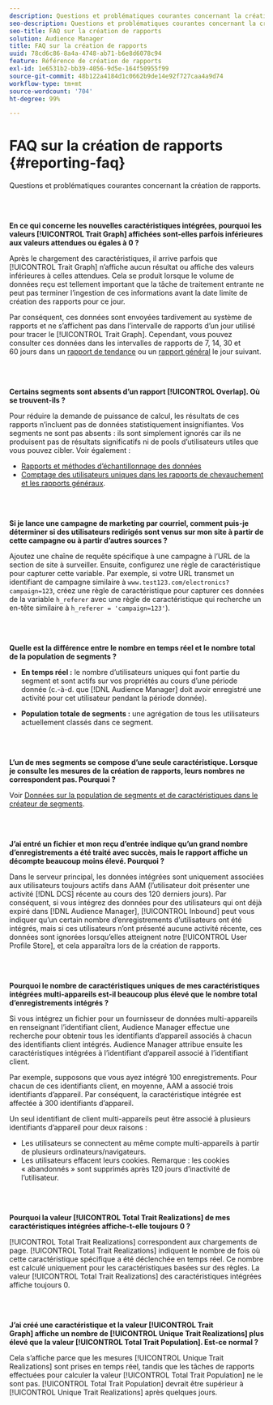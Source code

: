 ```yaml
---
description: Questions et problématiques courantes concernant la création de rapports.
seo-description: Questions et problématiques courantes concernant la création de rapports.
seo-title: FAQ sur la création de rapports
solution: Audience Manager
title: FAQ sur la création de rapports
uuid: 78cd6c86-8a4a-4748-ab71-b6e8d6078c94
feature: Référence de création de rapports
exl-id: 1e6531b2-bb39-4056-9d5e-164f50955f99
source-git-commit: 48b122a4184d1c0662b9de14e92f727caa4a9d74
workflow-type: tm+mt
source-wordcount: '704'
ht-degree: 99%

---
```


# FAQ sur la création de rapports {#reporting-faq}

Questions et problématiques courantes concernant la création de rapports.

<br> 

<!-- 

faq_reports.xml

 -->

**En ce qui concerne les nouvelles caractéristiques intégrées, pourquoi les valeurs [!UICONTROL Trait Graph] affichées sont-elles parfois inférieures aux valeurs attendues ou égales à 0 ?**

Après le chargement des caractéristiques, il arrive parfois que [!UICONTROL Trait Graph] n’affiche aucun résultat ou affiche des valeurs inférieures à celles attendues. Cela se produit lorsque le volume de données reçu est tellement important que la tâche de traitement entrante ne peut pas terminer l’ingestion de ces informations avant la date limite de création des rapports pour ce jour.

Par conséquent, ces données sont envoyées tardivement au système de rapports et ne s’affichent pas dans l’intervalle de rapports d’un jour utilisé pour tracer le [!UICONTROL Trait Graph]. Cependant, vous pouvez consulter ces données dans les intervalles de rapports de 7, 14, 30 et 60 jours dans un [rapport de tendance](../reporting/trend-reports.md#trend-report-overview) ou un [rapport général](../reporting/general-reports.md#general-reports-overview) le jour suivant.

<br> 

**Certains segments sont absents d’un rapport [!UICONTROL Overlap]. Où se trouvent-ils ?**

Pour réduire la demande de puissance de calcul, les résultats de ces rapports n’incluent pas de données statistiquement insignifiantes. Vos segments ne sont pas absents : ils sont simplement ignorés car ils ne produisent pas de résultats significatifs ni de pools d’utilisateurs utiles que vous pouvez cibler. Voir également :

* [Rapports et méthodes d’échantillonnage des données](../reporting/report-sampling.md)
* [Comptage des utilisateurs uniques dans les rapports de chevauchement et les rapports généraux](../reporting/unique-user-counts.md).

<br> 

**Si je lance une campagne de marketing par courriel, comment puis-je déterminer si des utilisateurs redirigés sont venus sur mon site à partir de cette campagne ou à partir d’autres sources ?**

Ajoutez une chaîne de requête spécifique à une campagne à l’URL de la section de site à surveiller. Ensuite, configurez une règle de caractéristique pour capturer cette variable. Par exemple, si votre URL transmet un identifiant de campagne similaire à `www.test123.com/electronics?campaign=123`, créez une règle de caractéristique pour capturer ces données de la variable `h_referer` avec une règle de caractéristique qui recherche un en-tête similaire à `h_referer = 'campaign=123'`).

<br> 

**Quelle est la différence entre le nombre en temps réel et le nombre total de la population de segments ?**

* **En temps réel :** le nombre d’utilisateurs uniques qui font partie du segment et sont actifs sur vos propriétés au cours d’une période donnée (c.-à-d. que [!DNL Audience Manager] doit avoir enregistré une activité pour cet utilisateur pendant la période donnée).

* **Population totale de segments :** une agrégation de tous les utilisateurs actuellement classés dans ce segment.

<!-- 

<p> <b>Why is data available for total fires for traits but not segments?</b> </p> 
<p>Total fires correspond to page loads. Total trait fires provide the number of times that specific trait has fired. This number will always be equal to, or greater than, your unique user count. By contrast, segments are audience profiles that represent groups of users. Segments don't correlate to page loads or views because they're tied to logic that classifies users based on rules, not individual traits. </p>

 -->

<br> 

**L’un de mes segments se compose d’une seule caractéristique. Lorsque je consulte les mesures de la création de rapports, leurs nombres ne correspondent pas. Pourquoi ?**

Voir [Données sur la population de segments et de caractéristiques dans le créateur de segments](../features/segments/segment-builder-data.md).

<br> 

<!-- 

<p> <b>Why would there be a difference between real-time segment population and the unique values?</b> </p> 
<p>Audience Manager uses different methodologies to count traits and segments. </p> 
<p>For traits, the uniques metric represents receipt of data collection. Every time a visitor realizes a particular trait, either in real-time via the DCS, or offline via Inbound, the uniques for that trait goes up by 1. </p> 
<p>For example, a trait uniques of 2,340 over the range of seven days means that 2,340 unique visitors realized that trait over the last seven days. </p> 
<p>Segments are counted differently because their primary purpose is to help you understand your audience better. Every time Audience Manager sees a visitor in real-time who is a member of a given segment, even if that segment isn’t being newly realized or re-realized on a request, the uniques for that segment goes up by 1. </p> 
<p>For example, a segment uniques of 5,000 over the range of seven days means that Audience Manager saw 5,000 unique users in real-time data-collection events over the last seven days who were members of that segment at the time that Audience Manager saw them, regardless of whether that was a new membership or a pre-existing one. </p>

 -->

**J’ai entré un fichier et mon reçu d’entrée indique qu’un grand nombre d’enregistrements a été traité avec succès, mais le rapport affiche un décompte beaucoup moins élevé. Pourquoi ?**

Dans le serveur principal, les données intégrées sont uniquement associées aux utilisateurs toujours actifs dans AAM (l’utilisateur doit présenter une activité [!DNL DCS] récente au cours des 120 derniers jours). Par conséquent, si vous intégrez des données pour des utilisateurs qui ont déjà expiré dans [!DNL Audience Manager], [!UICONTROL Inbound] peut vous indiquer qu’un certain nombre d’enregistrements d’utilisateurs ont été intégrés, mais si ces utilisateurs n’ont présenté aucune activité récente, ces données sont ignorées lorsqu’elles atteignent notre [!UICONTROL User Profile Store], et cela apparaîtra lors de la création de rapports.

<br> 

**Pourquoi le nombre de caractéristiques uniques de mes caractéristiques intégrées multi-appareils est-il beaucoup plus élevé que le nombre total d’enregistrements intégrés ?**

Si vous intégrez un fichier pour un fournisseur de données multi-appareils en renseignant l’identifiant client, Audience Manager effectue une recherche pour obtenir tous les identifiants d’appareil associés à chacun des identifiants client intégrés. Audience Manager attribue ensuite les caractéristiques intégrées à l’identifiant d’appareil associé à l’identifiant client.

Par exemple, supposons que vous ayez intégré 100 enregistrements. Pour chacun de ces identifiants client, en moyenne, AAM a associé trois identifiants d’appareil. Par conséquent, la caractéristique intégrée est affectée à 300 identifiants d’appareil.

Un seul identifiant de client multi-appareils peut être associé à plusieurs identifiants d’appareil pour deux raisons :

* Les utilisateurs se connectent au même compte multi-appareils à partir de plusieurs ordinateurs/navigateurs.
* Les utilisateurs effacent leurs cookies. Remarque : les cookies « abandonnés » sont supprimés après 120 jours d’inactivité de l’utilisateur.

<br> 

**Pourquoi la valeur [!UICONTROL Total Trait Realizations] de mes caractéristiques intégrées affiche-t-elle toujours 0 ?**

[!UICONTROL Total Trait Realizations] correspondent aux chargements de page. [!UICONTROL Total Trait Realizations] indiquent le nombre de fois où cette caractéristique spécifique a été déclenchée en temps réel. Ce nombre est calculé uniquement pour les caractéristiques basées sur des règles. La valeur [!UICONTROL Total Trait Realizations] des caractéristiques intégrées affiche toujours 0.

<br> 

**J’ai créé une caractéristique et la valeur [!UICONTROL Trait Graph] affiche un nombre de [!UICONTROL Unique Trait Realizations] plus élevé que la valeur [!UICONTROL Total Trait Population]. Est-ce normal ?**

Cela s’affiche parce que les mesures [!UICONTROL Unique Trait Realizations] sont prises en temps réel, tandis que les tâches de rapports effectuées pour calculer la valeur [!UICONTROL Total Trait Population] ne le sont pas. [!UICONTROL Total Trait Population] devrait être supérieur à [!UICONTROL Unique Trait Realizations] après quelques jours.
